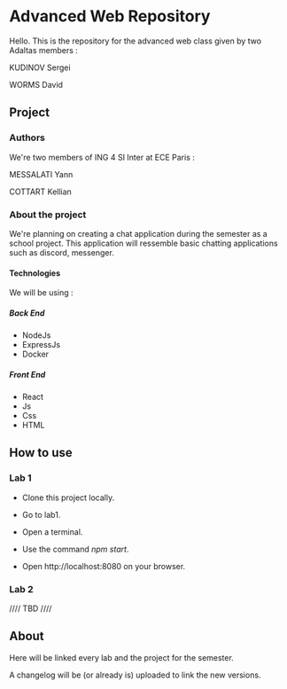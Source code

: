 # Advanced Web Repository

Hello. This is the repository for the advanced web class given by two Adaltas members :

KUDINOV Sergei

WORMS David

## Project

### Authors

We're two members of ING 4 SI Inter at ECE Paris : 

MESSALATI Yann

COTTART Kellian

### About the project

We're planning on creating a chat application during the semester as a school project. 
This application will ressemble basic chatting applications such as discord, messenger.

#### Technologies

 We will be using :
 
##### Back End

 * NodeJs 
 * ExpressJs
 * Docker
 
##### Front End

 * React
 * Js
 * Css
 * HTML

## How to use

### Lab 1

* Clone this project locally.

* Go to lab1. 

* Open a terminal.

* Use the command _npm start_.

* Open http://localhost:8080 on your browser.

### Lab 2

//// TBD ////

## About 

Here will be linked every lab and the project for the semester.

A changelog will be (or already is) uploaded to link the new versions.
